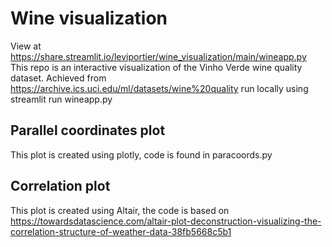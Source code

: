 # Wine visualization
View at https://share.streamlit.io/leviportier/wine_visualization/main/wineapp.py
This repo is an interactive visualization of the Vinho Verde wine quality dataset.
Achieved from https://archive.ics.uci.edu/ml/datasets/wine%20quality
run locally using 
      streamlit run wineapp.py


## Parallel coordinates plot
This plot is created using plotly, code is found in paracoords.py

## Correlation plot
This plot is created using Altair, the code is based on https://towardsdatascience.com/altair-plot-deconstruction-visualizing-the-correlation-structure-of-weather-data-38fb5668c5b1

